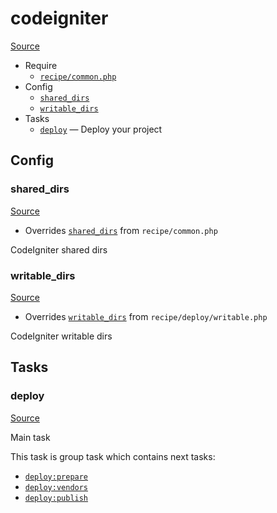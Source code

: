 <!-- DO NOT EDIT THIS FILE! -->
<!-- Instead edit recipe/codeigniter.php -->
<!-- Then run bin/docgen -->

# codeigniter

[Source](/recipe/codeigniter.php)



* Require
  * [`recipe/common.php`](/docs/recipe/common.md)
* Config
  * [`shared_dirs`](#shared_dirs)
  * [`writable_dirs`](#writable_dirs)
* Tasks
  * [`deploy`](#deploy) — Deploy your project

## Config
### shared_dirs
[Source](/recipe/codeigniter.php#L9)

* Overrides [`shared_dirs`](/docs/recipe/common.md#shared_dirs) from `recipe/common.php`

CodeIgniter shared dirs

### writable_dirs
[Source](/recipe/codeigniter.php#L12)

* Overrides [`writable_dirs`](/docs/recipe/deploy/writable.md#writable_dirs) from `recipe/deploy/writable.php`

CodeIgniter writable dirs


## Tasks
### deploy
[Source](/recipe/codeigniter.php#L18)

Main task

This task is group task which contains next tasks:
* [`deploy:prepare`](/docs/recipe/common.md#deployprepare)
* [`deploy:vendors`](/docs/recipe/deploy/vendors.md#deployvendors)
* [`deploy:publish`](/docs/recipe/common.md#deploypublish)


